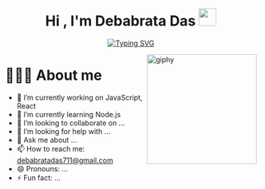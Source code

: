 <h1 align="center">Hi , I'm Debabrata Das <img src="https://media.giphy.com/media/hvRJCLFzcasrR4ia7z/giphy.gif" width="35"></h1>
<!-- ## Hi, I'm Debabrata Das 👋 -->
<p align="center">
<a href="https://git.io/typing-svg"><img src="https://readme-typing-svg.demolab.com?font=Fira+Code&pause=1000&center=true&width=435&lines=A+Frontend+Developer+%F0%9F%A7%91%F0%9F%8F%BD%E2%80%8D%F0%9F%92%BB;Software+Engineer+%F0%9F%9B%A0%EF%B8%8F;Always+learning+new+things+%F0%9F%A4%93" alt="Typing SVG" /></a>
</p>

<img align='right' src="https://media.giphy.com/media/M9gbBd9nbDrOTu1Mqx/giphy.gif" width="220" alt="giphy">

# 💁🏽‍♂️ About me

- 🔭 I’m currently working on JavaScript, React
- 🌱 I’m currently learning Node.js
- 👯 I’m looking to collaborate on ...
- 🤔 I’m looking for help with ...
- 💬 Ask me about ...
- 📫 How to reach me: debabratadas711@gmail.com
- 😄 Pronouns: ...
- ⚡ Fun fact: ...

<!-- <div>
<img src="https://komarev.com/ghpvc/?username=dev-debabrata" />
</div> -->

